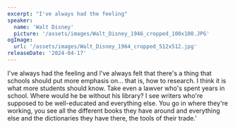 ```yaml
---
excerpt: "I've always had the feeling"
speaker:
  name: 'Walt Disney'
  picture: '/assets/images/Walt_Disney_1946_cropped_100x100.JPG'
ogImage:
  url: '/assets/images/Walt_Disney_1964_cropped_512x512.jpg'
releaseDate: '2024-04-17'
---
```


I've always had the feeling and l've always felt that there's a thing that schools should put more emphasis on... that is, how to research. I think it is what more students should know. Take even a lawver who's spent years in school. Where would he be without his library? I see writers who're supposed to be well-educated and everything else. You go in where they're working, you see all the different books they have around and everything else and the dictionaries they have there, the tools of their trade.'
